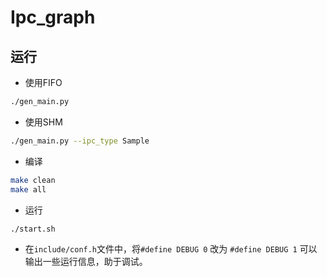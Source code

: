 # Ipc_graph

## 运行

- 使用FIFO

```bash
./gen_main.py
```

- 使用SHM

```bash
./gen_main.py --ipc_type Sample
```

- 编译

```bash
make clean
make all
```

- 运行

```bash
./start.sh
```

- 在`include/conf.h`文件中，将`#define DEBUG 0` 改为 `#define DEBUG 1` 可以输出一些运行信息，助于调试。
